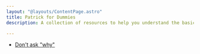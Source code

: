 ```yaml
---
layout: "@layouts/ContentPage.astro"
title: Patrick for Dummies
description: A collection of resources to help you understand the basics of Patrick.

---
```

* [Don't ask "why"](https://mandymusings.com/posts/more-signal-from-coding-interviews)
